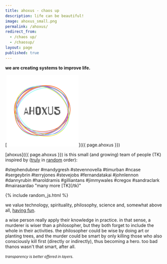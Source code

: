 ```yaml
---
title: ahoxus - chaos up
description: life can be beautiful!
image: ahoxus_small.png
permalink: /ahoxus/
redirect_from:
  - /chaos up/
  - /chaosup/
layout: page
published: true
---
```


**we are creating systems to improve life.**

[![ahoxus](ahoxus_small.png)]({{ page.ahoxus }})

[ahoxus]({{ page.ahoxus }}) is this small (and growing) team of people (TK) inspired by (<a href="javascript:shuffle()">truly</a> in [random](/random) order):

<span id="random">
#stephendubner
#mandygresh
#stevennovella
#timurban
#ncase
#sergeybrin
#terryjones
#stevejobs
#fernandatakai
#johnlennon
#dannyrubin
#haroldramis
#gilliantans
#jimmywales
#cregox
#sandraclark
#mairasardao
"many more [TK](/tk)"
</span>

{% include random_js.html %}

we value technology, spirituality, philosophy, science and, somewhat above all, [having fun](/tv).

a wise person really apply their knowledge in practice. in that sense, a murderer is wiser than a philosopher, but they both forget to include the whole in their activities. the philosopher could be wise by doing art or planting trees, and the murder could be smart by only killing those who also consciously kill first (directly or indirectly), thus becoming a hero. too bad thanos wasn't that smart, after all. 

<small>*transparency is better offered in layers.*</small>
